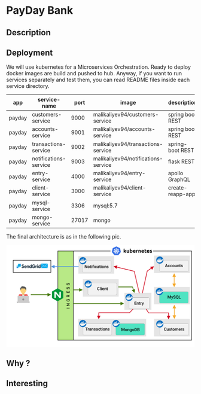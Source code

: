 # PayDay Bank

## Description

## Deployment
We will use kubernetes for a Microservices Orchestration.
Ready to deploy docker images are build and pushed to hub. 
Anyway, if you want to run services separately and test them, you can read README files inside each service directory.

app | service-name | port | image | description
--- | --- | --- | --- | ---
payday | customers-service     | 9000  | malikaliyev94/customers-service     | spring boot REST
payday | accounts-service      | 9001  | malikaliyev94/accounts-service      | spring boot REST
payday | transactions-service  | 9002  | malikaliyev94/transactions-service  | spring-boot REST
payday | notifications-service | 9003  | malikaliyev94/notifications-service | flask REST
payday | entry-service         | 4000  | malikaliyev94/entry-service         | apollo GraphQL
payday | client-service        | 3000  | malikaliyev94/client-service        | create-reapp-app
payday | mysql-service         | 3306  | mysql:5.7                           | 
payday | mongo-service         | 27017 | mongo                               | 

The final architecture is as in the following pic.

![architecture](./assets/architecture.png)



## Why ?

## Interesting
